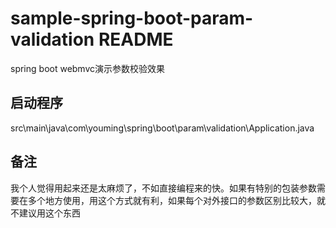 # sample-spring-boot-param-validation README
spring boot webmvc演示参数校验效果

## 启动程序
src\main\java\com\youming\spring\boot\param\validation\Application.java

## 备注
我个人觉得用起来还是太麻烦了，不如直接编程来的快。如果有特别的包装参数需要在多个地方使用，用这个方式就有利，如果每个对外接口的参数区别比较大，就不建议用这个东西

